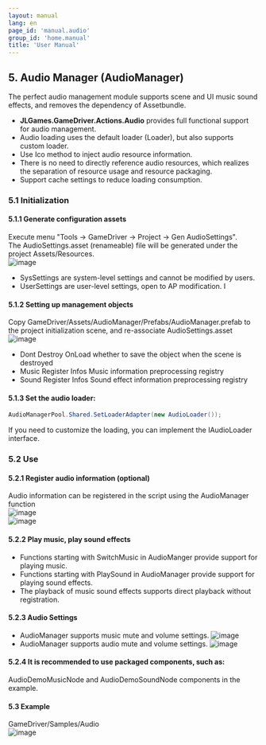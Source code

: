 ```yaml
---
layout: manual
lang: en
page_id: 'manual.audio'
group_id: 'home.manual'
title: 'User Manual'
---
```

## 5. Audio Manager (AudioManager)
The perfect audio management module supports scene and UI music sound effects, and removes the dependency of Assetbundle.  

+ **JLGames.GameDriver.Actions.Audio** provides full functional support for audio management.
+ Audio loading uses the default loader (Loader), but also supports custom loader.
+ Use Ico method to inject audio resource information.
+ There is no need to directly reference audio resources, which realizes the separation of resource usage and resource packaging.
+ Support cache settings to reduce loading consumption.

### 5.1 Initialization

#### 5.1.1 Generate configuration assets
Execute menu "Tools -> GameDriver -> Project -> Gen AudioSettings".  
The AudioSettings.asset (renameable) file will be generated under the project Assets/Resources.  
![image](assets/img/audio_2.png)  
+ SysSettings are system-level settings and cannot be modified by users.
+ UserSettings are user-level settings, open to AP modification. I

#### 5.1.2 Setting up management objects
Copy GameDriver/Assets/AudioManager/Prefabs/AudioManager.prefab to the project initialization scene, and re-associate AudioSettings.asset  
![image](assets/img/audio_1.png)  
+ Dont Destroy OnLoad whether to save the object when the scene is destroyed
+ Music Register Infos Music information preprocessing registry
+ Sound Register Infos Sound effect information preprocessing registry

#### 5.1.3 Set the audio loader:
````C#
AudioManagerPool.Shared.SetLoaderAdapter(new AudioLoader());
````
If you need to customize the loading, you can implement the IAudioLoader interface.  

### 5.2 Use

#### 5.2.1 Register audio information (optional)
Audio information can be registered in the script using the AudioManager function  
![image](assets/img/audio_6.png)  
![image](assets/img/audio_7.png)  

#### 5.2.2 Play music, play sound effects
+ Functions starting with SwitchMusic in AudioManger provide support for playing music.
+ Functions starting with PlaySound in AudioManager provide support for playing sound effects.
+ The playback of music sound effects supports direct playback without registration.

#### 5.2.3 Audio Settings
+ AudioManager supports music mute and volume settings.
![image](assets/img/audio_8.png)  
+ AudioManager supports audio mute and volume settings.
![image](assets/img/audio_9.png)  

#### 5.2.4 It is recommended to use packaged components, such as:
AudioDemoMusicNode and AudioDemoSoundNode components in the example.  

#### 5.3 Example
GameDriver/Samples/Audio  
![image](assets/img/audio_5.png)  